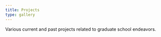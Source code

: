 ```yaml
---
title: Projects
type: gallery
---
```

Various current and past projects related to graduate school endeavors.
